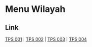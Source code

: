 # Menu Wilayah

## Link

[TPS 001](https://github.com/gigit-pemilu/pemilu-2024-91-papua/tree/main/pilpres/hitung-suara/sub/91-papua/sub/20-mamberamo-raya/sub/06-waropen-atas/sub/2002-barapasi/sub/001-tps)
 | 
[TPS 002](https://github.com/gigit-pemilu/pemilu-2024-91-papua/tree/main/pilpres/hitung-suara/sub/91-papua/sub/20-mamberamo-raya/sub/06-waropen-atas/sub/2002-barapasi/sub/002-tps)
 | 
[TPS 003](https://github.com/gigit-pemilu/pemilu-2024-91-papua/tree/main/pilpres/hitung-suara/sub/91-papua/sub/20-mamberamo-raya/sub/06-waropen-atas/sub/2002-barapasi/sub/003-tps)
 | 
[TPS 004](https://github.com/gigit-pemilu/pemilu-2024-91-papua/tree/main/pilpres/hitung-suara/sub/91-papua/sub/20-mamberamo-raya/sub/06-waropen-atas/sub/2002-barapasi/sub/004-tps)

